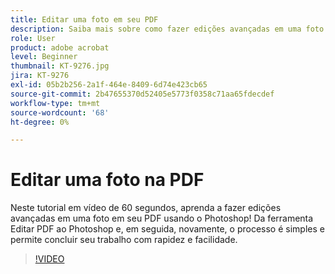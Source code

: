 ```yaml
---
title: Editar uma foto em seu PDF
description: Saiba mais sobre como fazer edições avançadas em uma foto em seu PDF usando o Photoshop
role: User
product: adobe acrobat
level: Beginner
thumbnail: KT-9276.jpg
jira: KT-9276
exl-id: 05b2b256-2a1f-464e-8409-6d74e423cb65
source-git-commit: 2b47655370d52405e5773f0358c71aa65fdecdef
workflow-type: tm+mt
source-wordcount: '68'
ht-degree: 0%

---
```


# Editar uma foto na PDF

Neste tutorial em vídeo de 60 segundos, aprenda a fazer edições avançadas em uma foto em seu PDF usando o Photoshop! Da ferramenta Editar PDF ao Photoshop e, em seguida, novamente, o processo é simples e permite concluir seu trabalho com rapidez e facilidade.

>[!VIDEO](https://video.tv.adobe.com/v/338276?quality=12&learn=on&hidetitle=true)
